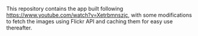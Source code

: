 This repository contains the app built following https://www.youtube.com/watch?v=Xetrbmnszjc, with some modifications to fetch the images using Flickr API and caching them for easy use thereafter. 
